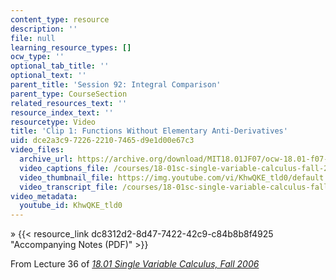 ```yaml
---
content_type: resource
description: ''
file: null
learning_resource_types: []
ocw_type: ''
optional_tab_title: ''
optional_text: ''
parent_title: 'Session 92: Integral Comparison'
parent_type: CourseSection
related_resources_text: ''
resource_index_text: ''
resourcetype: Video
title: 'Clip 1: Functions Without Elementary Anti-Derivatives'
uid: dce2a3c9-7226-2210-7465-d9e1d00e67c3
video_files:
  archive_url: https://archive.org/download/MIT18.01JF07/ocw-18.01-f07-lec36_300k.mp4
  video_captions_file: /courses/18-01sc-single-variable-calculus-fall-2010/41ecea534afa59feafb7b0f0240c6f09_KhwQKE_tld0.vtt
  video_thumbnail_file: https://img.youtube.com/vi/KhwQKE_tld0/default.jpg
  video_transcript_file: /courses/18-01sc-single-variable-calculus-fall-2010/08c46f8ede451b4341d4039c6ada513d_KhwQKE_tld0.pdf
video_metadata:
  youtube_id: KhwQKE_tld0
---
```


» {{< resource_link dc8312d2-8d47-7422-42c9-c84b8b8f4925 "Accompanying Notes (PDF)" >}}

From Lecture 36 of [_18.01 Single Variable Calculus, Fall 2006_](/courses/18-01-single-variable-calculus-fall-2006/pages/video-lectures)